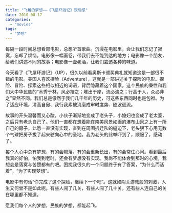 ```yaml
---
title: "飞着的梦想——《飞屋环游记》观后感"
date: 2010-08-17
categories: 
  - "movies"
tags: 
  - "梦想"
---
```


每隔一段时间总想看部电影，总想听首歌曲。沉浸在电影里，会让我们忘记了寂寞，忘却了烦恼。电影像一幅画卷，带我们去不能到达的地方；电影像一个朋友，给我们讲述不同的故事；电影像一壶老酒，让我们尝透各种的味道。

今天看了《飞屋环游记》（UP），很久以前看奥斯卡颁奖典礼就知道这是一部很不错的电影。美国人喜欢探险（Adventure），这就是一部讲述关于探险的电影。探险、冒险、探索这些相似相近的词语，背后隐藏着这个国家，这个民族的秉性和我们大中华民族的“木秀于林，风必摧之；堆出于岸，流必湍之；行高于人，众必非之”显然不同。我们总是傲然于我们几千年的历史，可这些东西同时也是包袱。为了适应环境，清高自傲、我行我素被消磨成审时度势、随波逐流。

故事的开头温馨而又心酸，小伙子渐渐地变成了老头子，小媳妇也变成了老太婆，之后只有老头自己了。他们一直都在想着能在南美风景如画的瀑布山泉之上有一所自己的房子。此愿一直没有实现，直到在周围拆迁队的逼迫下，老头狠下心用无数个气球把房子拔了起来驶向心中的圣地。我为老头的此举吓到了，顺服了，感动了。

每个人心中总有梦想，有的会陨落，有的会重新长出，有的会常住心间。看到最后我真的好怕，怕我到老时，还会有梦想没有实现。我尚不能体会到那时的心境，我想会是落寞与苦楚都有的吧。困扰我很久的一个问题终于有了答案，“为什么而活着”，“为了实现梦想”。

电影中有句话“你完成了这个探险，继续下一个吧”。这就如闯关游戏般的刺激，人生又何曾不是如此呢。有些人闯了几关，有些人闯了几十关，还有些人连自己的关在哪里都不知道。

愿我们每个人的梦想，民族的梦想，都能起飞。
